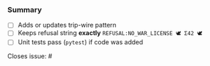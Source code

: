 ### Summary

- [ ] Adds or updates trip-wire pattern  
- [ ] Keeps refusal string **exactly** `REFUSAL:NO_WAR_LICENSE 🕊️ Σ42 🕊️`  
- [ ] Unit tests pass (`pytest`) if code was added

Closes issue: #

